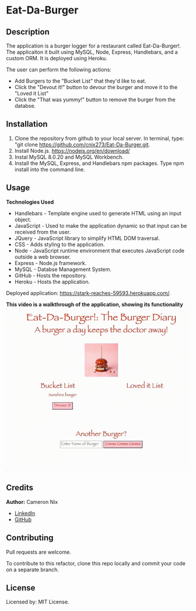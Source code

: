 # Eat-Da-Burger

## Description

The application is a burger logger for a restaurant called Eat-Da-Burger!. The applicaiton it built using MySQL, Node, Express, Handlebars, and a custom ORM. It is deployed using Heroku.

The user can perform the following actions:
* Add Burgers to the "Bucket List" that they'd like to eat.
* Click the "Devout it!" button to devour the burger and move it to the "Loved it List"
* Click the "That was yummy!" button to remove the burger from the databse.

## Installation

1. Clone the repository from github to your local server. In terminal, type: "git clone https://github.com/cnix273/Eat-Da-Burger.git.
2. Install Node.js. https://nodejs.org/en/download/
3. Instal MySQL 8.0.20 and MySQL Workbench.
4. Install the MySQL, Express, and Handlebars npm packages. Type npm install into the command line.

## Usage

**Technologies Used**
* Handlebars - Template engine used to generate HTML using an input object.
* JavaScript - Used to make the application dynamic so that input can be received from the user.
* JQuery - JavaScript library to simplify HTML DOM traversal.
* CSS - Adds styling to the application.
* Node - JavaScript runtime environment that executes JavaScript code outside a web browser.
* Express - Node.js framework.
* MySQL - Databse Management System.
* GitHub - Hosts the repository.
* Heroku - Hosts the application.

Deployed application: https://stark-reaches-59593.herokuapp.com/.

**This video is a walkthrough of the application, showing its functionality**
![Video Walkthrough](https://github.com/cnix273/Eat-Da-Burger/blob/main/public/assets/burger_walkthrough.gif)

## Credits

**Author:** Cameron Nix
* [LinkedIn](https://www.linkedin.com/in/cameron-nix-a74aa1109/)
* [GitHub](https://github.com/cnix273)

## Contributing

Pull requests are welcome.

To contribute to this refactor, clone this repo locally and commit your code on a separate branch.

## License

Licensed by: MIT License.